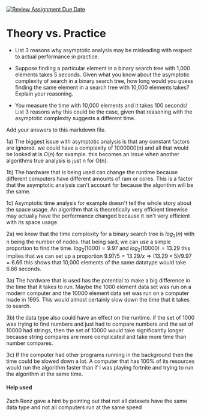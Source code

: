 [![Review Assignment Due Date](https://classroom.github.com/assets/deadline-readme-button-24ddc0f5d75046c5622901739e7c5dd533143b0c8e959d652212380cedb1ea36.svg)](https://classroom.github.com/a/FgMJElkj)
# Theory vs. Practice

- List 3 reasons why asymptotic analysis may be misleading with respect to
  actual performance in practice.
  

- Suppose finding a particular element in a binary search tree with 1,000
  elements takes 5 seconds. Given what you know about the asymptotic complexity
  of search in a binary search tree, how long would you guess finding the same
  element in a search tree with 10,000 elements takes? Explain your reasoning.


- You measure the time with 10,000 elements and it takes 100 seconds! List 3
  reasons why this could be the case, given that reasoning with the asymptotic
  complexity suggests a different time.

Add your answers to this markdown file.

1a) The biggest issue with asymptotic analysis is that any constant factors are ignored. we could have a complexity of 1000000(n) and all that would be looked at is $O(n)$ for example. this becomes an issue when another algorithms true analysis is just n for O(n).

1b) The hardware that is being used can change the runtime because different computers have different amounts of ram or cores. This is a factor that the asymptotic analysis can't account for because the algorithm will be the same.

1c)  Asymptotic time analysis for example doesn't tell the whole story about the space usage. An algorithm that is theoretically very efficient timewise may actually have the performance changed because it isn't very efficient with its space usage.

2a) we know that the time complexity for a binary search tree is $log_2 (n)$ with n being the number of nodes. that being said, we can use a simple proportion to find the time. $log_2 (1000) = 9.97$ and $log_2 (10000) = 13.29$ this implies that we can set up a proportion $9.97/5 = 13.29/x$ => $(13.29 * 5)/ 9.97 = 6.66$ this shows that 10,000 elements of the same datatype would take 6.66 seconds.

3a) The hardware that is used has the potential to make a big difference in the time that it takes to run. Maybe the 1000 element data set was run on a modern computer and the 10000 element data set was run on a computer made in 1995. This would almost certainly slow down the time that it takes to search.

3b) the data type also could have an effect on the runtime. if the set of 1000 was trying to find numbers and just had to compare numbers and the set of 10000 had strings, then the set of 10000 would take significantly longer because string compares are more complicated and take more time than number compares.

3c) If the computer had other programs running in the background then the time could be slowed down a lot. A computer that has 100% of its resources would run the algorithm faster than if I was playing fortnite and trying to run the algorithm at the same time.




#### Help used
Zach Renz gave a hint by pointing out that not all datasets have the same data type and not all computers run at the same speed
